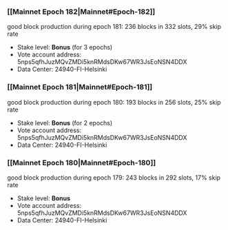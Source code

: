### [[Mainnet Epoch 182|Mainnet#Epoch-182]]
good block production during epoch 181: 236 blocks in 332 slots, 29% skip rate
* Stake level: **Bonus** (for 3 epochs)
* Vote account address: 5nps5qfhJuzMQvZMDi5knRMdsDKw67WR3JsEoNSN4DDX
* Data Center: 24940-FI-Helsinki
### [[Mainnet Epoch 181|Mainnet#Epoch-181]]
good block production during epoch 180: 193 blocks in 256 slots, 25% skip rate
* Stake level: **Bonus** (for 2 epochs)
* Vote account address: 5nps5qfhJuzMQvZMDi5knRMdsDKw67WR3JsEoNSN4DDX
* Data Center: 24940-FI-Helsinki
### [[Mainnet Epoch 180|Mainnet#Epoch-180]]
good block production during epoch 179: 243 blocks in 292 slots, 17% skip rate
* Stake level: **Bonus**
* Vote account address: 5nps5qfhJuzMQvZMDi5knRMdsDKw67WR3JsEoNSN4DDX
* Data Center: 24940-FI-Helsinki